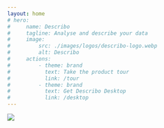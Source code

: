 ```yaml
---
layout: home
# hero:
#     name: Describo
#     tagline: Analyse and describe your data
#     image:
#         src: ./images/logos/describo-logo.webp
#         alt: Describo
#     actions:
#         - theme: brand
#           text: Take the product tour
#           link: /tour
#         - theme: brand
#           text: Get Describo Desktop
#           link: /desktop
---
```


<div class="flex flex-col md:flex-row md:place-content-between my-10">
  <div class="w-full md:w-1/2">
    <div class="flex flex-col space-y-2">
        <div>
          <img src="/images/logos/describo-logo.webp" class="h-16 lg:h-32" />
        </div>
        <div class="text-xl lg:text-3xl text-slate-600"><TagLine class="text-center md:text-left md:pl-14 lg:pl-28" /></div>
    </div>
  </div>
  <div class="w-full md:w-1/2 flex flex-row items-center">
    <div class="md:flex-grow"></div>
    <div class="flex flex-col grow">
        <FeatureComponent link="/tour" :icon="faRoute" class="m-1 grow lg:grow-0 bg-blue-200">
          <template #title>
            Take the product tour
          </template>
        </FeatureComponent>
        <FeatureComponent link="/desktop" :icon="faDownload" class="m-1 grow lg:grow-0 bg-blue-200">
          <template #title>
            Get Describo - free download
          </template>
        </FeatureComponent>
    </div>
  </div>
</div>

<div class="flex flex-col space-x-4">
  <div class="flex flex-row flex-wrap place-content-center">
        <FeatureComponent link="/docs/articles/articles-index" :icon="faFileLines" class="m-1 grow lg:grow-0 bg-blue-200">
          <template #title>
            Feature Articles
          </template>
          <template #content>
                <div class="text-xs no-underline">
                  Articles showcasing a particular capability.
                </div>
            </template>
        </FeatureComponent>
        <FeatureComponent link="/docs/component/introduction" :icon="faCode" class="m-1  grow md:grow-0 bg-slate-200">
            <template #title>
                  Developers
            </template>
            <template #content>
                <div class="text-xs no-underline">
                  Use the Describo RO-Crate engine in your app
                </div>
            </template>
        </FeatureComponent>
      <FeatureComponent link="/docs/guide/five-minute-tutorial" :icon="faPersonChalkboard" class="m-1 grow md:grow-0 bg-slate-200">
          <template #title>
                5 minute beginner tutorial
          </template>
          <template #content>
              <div class="text-xs no-underline">
                  New to RO-Crate and Describo?
              </div>
          </template>
      </FeatureComponent>
      <FeatureComponent link="/describo-users" :icon="faUsers" class="m-1 grow md:grow-0 bg-slate-200">
          <template #title>
              See who's using Describo
          </template>
      </FeatureComponent>
      <FeatureComponent link="https://github.com/describo/describo.github.io" target="_blank" :icon="faStar" class="m-1 grow md:grow-0 bg-slate-200">
          <template #title>
                Like it? Star us on Github.
          </template>
      </FeatureComponent>
      <FeatureComponent :icon="faBookOpenReader" class="m-1 grow md:grow-0 bg-slate-200">
          <template #title>
                Cite Describo
          </template>
          <template #content>
              <div class="text-xs no-underline">
                Marco La Rosa and contributors. 2023 - present. Describo. https://describo.github.io
              </div>
          </template>
      </FeatureComponent>
  </div>
</div>

<div class="flex flex-col mt-10 space-y-10">
  <InfoPanelComponent>
    <template #title>An intuitive, intelligent and extensible metadata editor.</template>
    <template #text>
      <p>
        Describo enables you to describe your data. It creates metadata
        conforming to the <LinkComponent link="https://www.researchobject.org/ro-crate/specification.html">Research Object Crate (RO-Crate) specification.</LinkComponent>
      </p>
      <p>
        <FeatureComponent link="/tour" :icon="['fas', 'route']" class="m-1 grow lg:grow-0 bg-blue-200">
            <template #title>
                  Take the product tour
            </template>
        </FeatureComponent>
      </p>
    </template>
    <template #content>
      <ImageComponent src="/images/tour/desktop4.webp" />
    </template>
  </InfoPanelComponent>

 <InfoPanelComponent>
    <template #title>Text extraction and named entity recognition.</template>
    <template #text>
      <p>
        You have digitised images of textual content that you want to transcribe and markup.
        Describo shows you the image and provides a text editor for you to transcribe the
        page content.
      </p>
      <p>
        Purchase credits to describo.cloud and you can run your images through Optical Character
        Recognition (OCR) and Named Entity Recognition (NER) tools to speed up your work.
      </p>
      <p>
        In the image we can see the entities that have been recognised by the software. Select them
        and mark / unmark them as required. Describo produces a HTML file with the marked up content
        and the entities are written into the metadata.
      </p>
      <FeatureComponent link="/docs/guide/transcribing-content.html" :icon="faBook" class="m-1 grow lg:grow-0 bg-blue-200">
        <template #title>
          Read the docs
        </template>
      </FeatureComponent>
    </template>
    <template #content>
      <ImageComponent src="/images/tour/desktop8.webp" />
    </template>
  </InfoPanelComponent>

 <InfoPanelComponent>
    <template #title>AI Assistant to interrogate your data.</template>
    <template #text>
      <p>
        Once you've extracted the content, use the assistant to interrogate it.
      </p>
      <p>
        Purchase credits to describo.cloud and use the conversational AI assistant to
        interrogate your data using natural language. It's your very own research
        assistant.
      </p>
      <FeatureComponent link="/docs/guide/transcribing-content-assistant.html" :icon="faBook" class="m-1 grow lg:grow-0 bg-blue-200">
        <template #title>
          Read the docs
        </template>
      </FeatureComponent>
    </template>
    <template #content>
        <ImageComponent src="/images/guide-transcribing-content-assistant/assistant1.webp" />
    </template>
  </InfoPanelComponent>

  <InfoPanelComponent>
    <template #title>AI Assistant supported e-Discovery.</template>
    <template #text>
      <p>
        Interrogate sets of files / folders to extract the themes and narratives that you
        might want to describe. Easily comprehend large swathes of data to find the insights
        hiding in the content. Use the assistant to provide different perspectives on what
        you find in order to test hypotheses and ideas.
      </p>
      <p>Watch the video to see the assistant interrogate the RO-Crate paper!</p>
      <FeatureComponent link="/docs/guide/assistant-supported-discovery.html" :icon="faBook" class="m-1 grow lg:grow-0 bg-blue-200">
        <template #title>
          Read the docs
        </template>
      </FeatureComponent>
    </template>
    <template #content>
      <!-- <video controls >
        <source src="/images/guide-discover/ro-crate-paper.mp4" type="video/mp4" />
      </video> -->
        <ImageComponent src="/images/guide-discover/discover5.webp" />
    </template>
  </InfoPanelComponent>

  <InfoPanelComponent>
    <template #title>
        And when you're done, save your conversation for later.
    </template>
    <template #content>
       <iframe
          class="border border-solid border-gray-400 p-2"
          src="/images/guide-discover/conversation.pdf"
          width="100%" height="500">
        </iframe>
    </template>
</InfoPanelComponent>

  <InfoPanelComponent>
    <template #title>Works with your data; is totally configurable.</template>
    <template #text>
      <p>
        Describo knows how to handle different file types and adapt the interface to suit.
        When describing files it automatically calculates file metadata for you. It
        can show you previews of your data files and the metadata adapts based on what you are describing.
      </p>
      <p>
          <LinkComponent link="/docs/profiles/introduction" target="">Describo is totally configurable via profiles.</LinkComponent>
          If schema.org doesn't allow you to describe
          what you want, you can create a domain specific profile that adapts the application
          to your needs.
        </p>
        <p>
          In this image, the RO Crate profile for data description is loaded.
        </p>
    </template>
    <template #content>
      <ImageComponent src="/images/tour/desktop11.webp" />
    </template>
  </InfoPanelComponent>
</div>

<FooterComponent class="mt-6"/>

<script setup>
  import {
    faRoute,
    faDownload,
    faCode,
    faPersonChalkboard,
    faUsers,
    faStar,
    faBookOpenReader,
    faBook,
    faFileLines
  }  from "@fortawesome/free-solid-svg-icons";
  import TagLine from "./vue-components/TagLine.vue";
</script>
